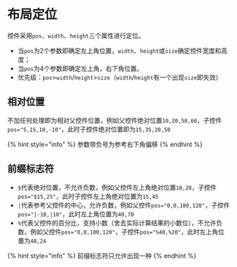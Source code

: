 # 布局定位

控件采用`pos`、`width`、`height`三个属性进行定位。

* 当`pos`为2个参数即确定左上角位置，`width`、`height`或`size`确定控件宽度和高度；  
* 当`pos`为4个参数即确定左上角，右下角位置。
* 优先级：`pos`&gt;`width`/`height`&gt;`size`（`width`/`height`有一个出现`size`即失效）

## 相对位置

不加任何处理即为相对父控件位置，例如父控件绝对位置`10,20,50,60`，子控件`pos="5,15,10,-10"`，此时子控件绝对位置即为`15,35,20,50`

{% hint style="info" %}
参数带负号为参考右下角偏移
{% endhint %}

## 前缀标志符

* `$`代表绝对位置，不允许负数，例如父控件左上角绝对位置`10,20`，子控件`pos="$15,25"`，此时子控件左上角绝对位置为`15,45`  
* `|`代表参考父控件的中心，允许负数，例如父控件`pos="0,0,100,120"`，子控件`pos="|-10,|10"`，此时左上角位置为`40,70`  
* `%`代表父控件的百分比，支持小数（舍去实际计算结果的小数位），不允许负数，例如父控件`pos="0,0,100,120"`，子控件`pos="%40,%20"`，此时左上角位置为`40,24`  

{% hint style="info" %}
前缀标志符只允许出现一种
{% endhint %}

